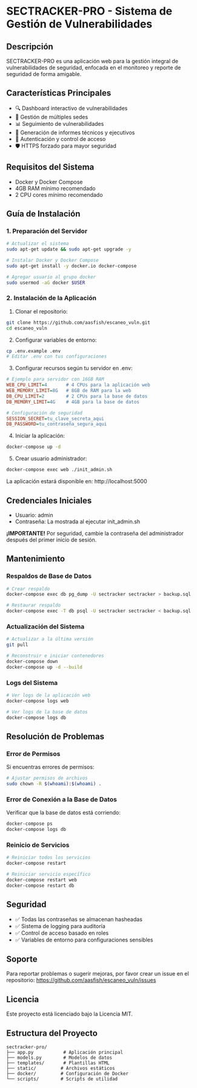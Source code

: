 # SECTRACKER-PRO - Sistema de Gestión de Vulnerabilidades

## Descripción
SECTRACKER-PRO es una aplicación web para la gestión integral de vulnerabilidades de seguridad, enfocada en el monitoreo y reporte de seguridad de forma amigable.

## Características Principales
- 🔍 Dashboard interactivo de vulnerabilidades
- 🏢 Gestión de múltiples sedes
- 📊 Seguimiento de vulnerabilidades
- 📑 Generación de informes técnicos y ejecutivos
- 🔐 Autenticación y control de acceso
- 🛡️ HTTPS forzado para mayor seguridad

## Requisitos del Sistema
- Docker y Docker Compose
- 4GB RAM mínimo recomendado
- 2 CPU cores mínimo recomendado

## Guía de Instalación

### 1. Preparación del Servidor
```bash
# Actualizar el sistema
sudo apt-get update && sudo apt-get upgrade -y

# Instalar Docker y Docker Compose
sudo apt-get install -y docker.io docker-compose

# Agregar usuario al grupo docker
sudo usermod -aG docker $USER
```

### 2. Instalación de la Aplicación

1. Clonar el repositorio:
```bash
git clone https://github.com/aasfish/escaneo_vuln.git
cd escaneo_vuln
```

2. Configurar variables de entorno:
```bash
cp .env.example .env
# Editar .env con tus configuraciones
```

3. Configurar recursos según tu servidor en .env:
```ini
# Ejemplo para servidor con 16GB RAM
WEB_CPU_LIMIT=4       # 4 CPUs para la aplicación web
WEB_MEMORY_LIMIT=8G   # 8GB de RAM para la web
DB_CPU_LIMIT=2        # 2 CPUs para la base de datos
DB_MEMORY_LIMIT=4G    # 4GB para la base de datos

# Configuración de seguridad
SESSION_SECRET=tu_clave_secreta_aqui
DB_PASSWORD=tu_contraseña_segura_aqui
```

4. Iniciar la aplicación:
```bash
docker-compose up -d
```

5. Crear usuario administrador:
```bash
docker-compose exec web ./init_admin.sh
```

La aplicación estará disponible en: http://localhost:5000

## Credenciales Iniciales
- Usuario: admin
- Contraseña: La mostrada al ejecutar init_admin.sh

**¡IMPORTANTE!** Por seguridad, cambie la contraseña del administrador después del primer inicio de sesión.

## Mantenimiento

### Respaldos de Base de Datos
```bash
# Crear respaldo
docker-compose exec db pg_dump -U sectracker sectracker > backup.sql

# Restaurar respaldo
docker-compose exec -T db psql -U sectracker sectracker < backup.sql
```

### Actualización del Sistema
```bash
# Actualizar a la última versión
git pull

# Reconstruir e iniciar contenedores
docker-compose down
docker-compose up -d --build
```

### Logs del Sistema
```bash
# Ver logs de la aplicación web
docker-compose logs web

# Ver logs de la base de datos
docker-compose logs db
```

## Resolución de Problemas

### Error de Permisos
Si encuentras errores de permisos:
```bash
# Ajustar permisos de archivos
sudo chown -R $(whoami):$(whoami) .
```

### Error de Conexión a la Base de Datos
Verificar que la base de datos está corriendo:
```bash
docker-compose ps
docker-compose logs db
```

### Reinicio de Servicios
```bash
# Reiniciar todos los servicios
docker-compose restart

# Reiniciar servicio específico
docker-compose restart web
docker-compose restart db
```

## Seguridad
- ✅ Todas las contraseñas se almacenan hasheadas
- ✅ Sistema de logging para auditoría
- ✅ Control de acceso basado en roles
- ✅ Variables de entorno para configuraciones sensibles

## Soporte
Para reportar problemas o sugerir mejoras, por favor crear un issue en el repositorio:
https://github.com/aasfish/escaneo_vuln/issues

## Licencia
Este proyecto está licenciado bajo la Licencia MIT.

## Estructura del Proyecto
```
sectracker-pro/
├── app.py           # Aplicación principal
├── models.py        # Modelos de datos
├── templates/       # Plantillas HTML
├── static/         # Archivos estáticos
├── docker/         # Configuración de Docker
└── scripts/        # Scripts de utilidad